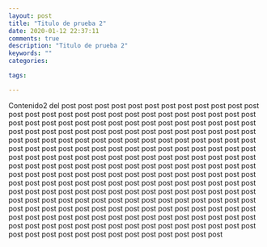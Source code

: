 ```yaml
---
layout: post
title: "Titulo de prueba 2"
date: 2020-01-12 22:37:11
comments: true
description: "Titulo de prueba 2"
keywords: ""
categories:

tags:

---
```


Contenido2 del post post post post post post post post post post post post post post post post post post post post post post post post post post post post post post post post post post post post post post post post post post post post post post post post post post post post post post post post post post post post post post post post post post post post post post post post post post post post post post post post post post post post post post post post post post post post post post post post post post post post post post post post post post post post post post post post post post post post post post post post post post post post post post post post post post post post post post post post post post post post post post post post post post post post post post post post post post post post post post post post post post post post post post post post post post post post post post post post post post post post post post post post post post post post post post post post post post post post post post post post post post post post post post post post post post post post post post post post post post post post post post post post post post post post post post post post post post post